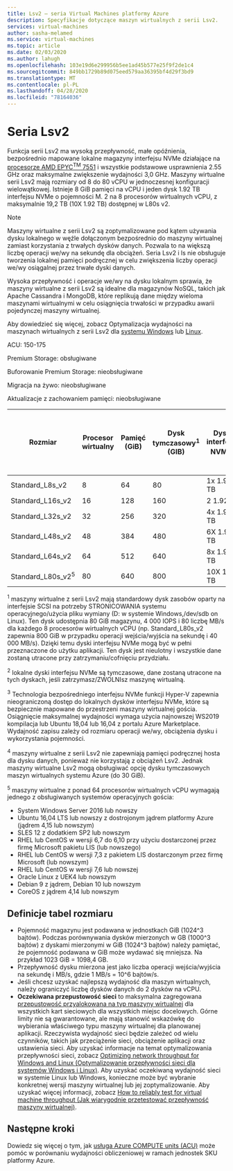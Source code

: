 ```yaml
---
title: Lsv2 — seria Virtual Machines platformy Azure
description: Specyfikacje dotyczące maszyn wirtualnych z serii Lsv2.
services: virtual-machines
author: sasha-melamed
ms.service: virtual-machines
ms.topic: article
ms.date: 02/03/2020
ms.author: lahugh
ms.openlocfilehash: 103e19d6e299956b5ee1ad45b577e25f9f2de1c4
ms.sourcegitcommit: 849bb1729b89d075eed579aa36395bf4d29f3bd9
ms.translationtype: MT
ms.contentlocale: pl-PL
ms.lasthandoff: 04/28/2020
ms.locfileid: "78164036"
---
```

# <a name="lsv2-series"></a>Seria Lsv2

Funkcja serii Lsv2 ma wysoką przepływność, małe opóźnienia, bezpośrednio mapowane lokalne magazyny interfejsu NVMe działające na [procesorze AMD EPYC<sup>TM</sup> 7551](https://www.amd.com/en/products/epyc-7000-series) i wszystkie podstawowe usprawnienia 2.55 GHz oraz maksymalne zwiększenie wydajności 3,0 GHz. Maszyny wirtualne serii Lsv2 mają rozmiary od 8 do 80 vCPU w jednoczesnej konfiguracji wielowątkowej.  Istnieje 8 GiB pamięci na vCPU i jeden dysk 1.92 TB interfejsu NVMe o pojemności M. 2 na 8 procesorów wirtualnych vCPU, z maksymalnie 19,2 TB (10X 1.92 TB) dostępnej w L80s v2.

> [!NOTE]
> Maszyny wirtualne z serii Lsv2 są zoptymalizowane pod kątem używania dysku lokalnego w węźle dołączonym bezpośrednio do maszyny wirtualnej zamiast korzystania z trwałych dysków danych. Pozwala to na większą liczbę operacji we/wy na sekundę dla obciążeń. Seria Lsv2 i ls nie obsługuje tworzenia lokalnej pamięci podręcznej w celu zwiększenia liczby operacji we/wy osiągalnej przez trwałe dyski danych.
>
> Wysoka przepływność i operacje we/wy na dysku lokalnym sprawia, że maszyny wirtualne z serii Lsv2 są idealne dla magazynów NoSQL, takich jak Apache Cassandra i MongoDB, które replikują dane między wieloma maszynami wirtualnymi w celu osiągnięcia trwałości w przypadku awarii pojedynczej maszyny wirtualnej.
>
> Aby dowiedzieć się więcej, zobacz Optymalizacja wydajności na maszynach wirtualnych z serii Lsv2 dla [systemu Windows](../virtual-machines/windows/storage-performance.md) lub [Linux](../virtual-machines/linux/storage-performance.md).  

ACU: 150-175

Premium Storage: obsługiwane

Buforowanie Premium Storage: nieobsługiwane

Migracja na żywo: nieobsługiwane

Aktualizacje z zachowaniem pamięci: nieobsługiwane

| Rozmiar | Procesor wirtualny | Pamięć (GiB) | Dysk tymczasowy<sup>1</sup> (GIB) | Dyski interfejsu NVMe<sup>2</sup> | Przepływność dysków interfejsu NVMe<sup>3</sup> (odczyt operacji we/wy/s) | Maksymalna przepływność dysku danych w pamięci podręcznej (IOPs/MB/s)<sup>4</sup> | Maksymalna liczba dysków danych | Maksymalna liczba kart sieciowych/oczekiwana przepustowość sieci (MB/s) |
|---|---|---|---|---|---|---|---|---|
| Standard_L8s_v2   |  8 |  64 |  80 |  1x 1.92 TB  | 400000/2000  | 8000/160   | 16 | 2 / 3200   |
| Standard_L16s_v2  | 16 | 128 | 160 |  2 1.92 TB  | 800000/4000  | 16000/320  | 32 | 4 / 6400   |
| Standard_L32s_v2  | 32 | 256 | 320 |  4x 1.92 TB  | 1,5 m/8000    | 32000/640  | 32 | 8 / 12800  |
| Standard_L48s_v2  | 48 | 384 | 480 |  6X 1.92 TB  | 2.2 m/14000   | 48000/960  | 32 | 8/16000 + |
| Standard_L64s_v2  | 64 | 512 | 640 |  8x 1.92 TB  | 2.9 m/16000   | 64000/1280 | 32 | 8/16000 + |
| Standard_L80s_v2<sup>5</sup> | 80 | 640 | 800 | 10X 1.92 TB | 3.8 m/20000 | 80000/1400 | 32 | 8/16000 + |

<sup>1</sup> maszyny wirtualne z serii Lsv2 mają standardowy dysk zasobów oparty na interfejsie SCSI na potrzeby STRONICOWANIA systemu operacyjnego/użycia pliku wymiany (D: w systemie Windows,/dev/sdb on Linux). Ten dysk udostępnia 80 GiB magazynu, 4 000 IOPS i 80 liczbę MB/s dla każdego 8 procesorów wirtualnych vCPU (np. Standard_L80s_v2 zapewnia 800 GiB w przypadku operacji wejścia/wyjścia na sekundę i 40 000 MB/s). Dzięki temu dyski interfejsu NVMe mogą być w pełni przeznaczone do użytku aplikacji. Ten dysk jest nieulotny i wszystkie dane zostaną utracone przy zatrzymaniu/cofnięciu przydziału.

<sup>2</sup> lokalne dyski interfejsu NVMe są tymczasowe, dane zostaną utracone na tych dyskach, jeśli zatrzymasz/ZWOLNIsz maszynę wirtualną.

<sup>3</sup> Technologia bezpośredniego interfejsu NVMe funkcji Hyper-V zapewnia nieograniczoną dostęp do lokalnych dysków interfejsu NVMe, które są bezpiecznie mapowane do przestrzeni maszyny wirtualnej gościa.  Osiągnięcie maksymalnej wydajności wymaga użycia najnowszej WS2019 kompilacja lub Ubuntu 18,04 lub 16,04 z portalu Azure Marketplace.  Wydajność zapisu zależy od rozmiaru operacji we/wy, obciążenia dysku i wykorzystania pojemności.

<sup>4</sup> maszyny wirtualne z serii Lsv2 nie zapewniają pamięci podręcznej hosta dla dysku danych, ponieważ nie korzystają z obciążeń Lsv2.  Jednak maszyny wirtualne Lsv2 mogą obsługiwać opcję dysku tymczasowych maszyn wirtualnych systemu Azure (do 30 GiB).

<sup>5</sup> maszyny wirtualne z ponad 64 procesorów wirtualnych vCPU wymagają jednego z obsługiwanych systemów operacyjnych gościa:

- System Windows Server 2016 lub nowszy
- Ubuntu 16,04 LTS lub nowszy z dostrojonym jądrem platformy Azure (jądrem 4,15 lub nowszym)
- SLES 12 z dodatkiem SP2 lub nowszym
- RHEL lub CentOS w wersji 6,7 do 6,10 przy użyciu dostarczonej przez firmę Microsoft pakietu LIS (lub nowszego)
- RHEL lub CentOS w wersji 7,3 z pakietem LIS dostarczonym przez firmę Microsoft (lub nowszym)
- RHEL lub CentOS w wersji 7,6 lub nowszej
- Oracle Linux z UEK4 lub nowszym
- Debian 9 z jądrem, Debian 10 lub nowszym
- CoreOS z jądrem 4,14 lub nowszym

## <a name="size-table-definitions"></a>Definicje tabel rozmiaru

- Pojemność magazynu jest podawana w jednostkach GiB (1024^3 bajtów). Podczas porównywania dysków mierzonych w GB (1000^3 bajtów) z dyskami mierzonymi w GiB (1024^3 bajtów) należy pamiętać, że pojemność podawana w GiB może wydawać się mniejsza. Na przykład 1023 GiB = 1098,4 GB.
- Przepływność dysku mierzona jest jako liczba operacji wejścia/wyjścia na sekundę i MB/s, gdzie 1 MB/s = 10^6 bajtów/s.
- Jeśli chcesz uzyskać najlepszą wydajność dla maszyn wirtualnych, należy ograniczyć liczbę dysków danych do 2 dysków na vCPU.
- **Oczekiwana przepustowość sieci** to maksymalna zagregowana [przepustowość przyalokowana na typ maszyny wirtualnej](../virtual-network/virtual-machine-network-throughput.md) dla wszystkich kart sieciowych dla wszystkich miejsc docelowych. Górne limity nie są gwarantowane, ale mają stanowić wskazówkę do wybierania właściwego typu maszyny wirtualnej dla planowanej aplikacji. Rzeczywista wydajność sieci będzie zależeć od wielu czynników, takich jak przeciążenie sieci, obciążenie aplikacji oraz ustawienia sieci. Aby uzyskać informacje na temat optymalizowania przepływności sieci, zobacz [Optimizing network throughput for Windows and Linux (Optymalizowanie przepływności sieci dla systemów Windows i Linux)](../virtual-network/virtual-network-optimize-network-bandwidth.md). Aby uzyskać oczekiwaną wydajność sieci w systemie Linux lub Windows, konieczne może być wybranie konkretnej wersji maszyny wirtualnej lub jej zoptymalizowanie. Aby uzyskać więcej informacji, zobacz [How to reliably test for virtual machine throughput (Jak wiarygodnie przetestować przepływność maszyny wirtualnej)](../virtual-network/virtual-network-bandwidth-testing.md).

## <a name="next-steps"></a>Następne kroki

Dowiedz się więcej o tym, jak [usługa Azure COMPUTE units (ACU)](acu.md) może pomóc w porównaniu wydajności obliczeniowej w ramach jednostek SKU platformy Azure.
